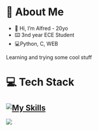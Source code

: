 # 💫 About Me
* 👋 Hi, I’m Alfred - 20yo
* ⌨️ 3nd year ECE Student
* 💻Python, C, WEB

Learning and trying some cool stuff

# 💻 Tech Stack
[![My Skills](https://skillicons.dev/icons?i=python,html,css,js,vue,tailwind,php,mysql&perline=5)](https://skillicons.dev)
---
[![](https://visitcount.itsvg.in/api?id=Alfred0404&icon=0&color=0)](https://visitcount.itsvg.in)
